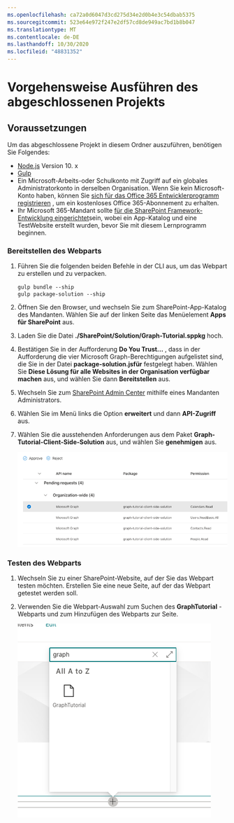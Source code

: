 ```yaml
---
ms.openlocfilehash: ca72a0d6047d3cd275d34e2d0b4e3c54dbab5375
ms.sourcegitcommit: 523e64e972f247e2df57cd8de949ac7bd1b8b047
ms.translationtype: MT
ms.contentlocale: de-DE
ms.lasthandoff: 10/30/2020
ms.locfileid: "48831352"
---
```

# <a name="how-to-run-the-completed-project"></a>Vorgehensweise Ausführen des abgeschlossenen Projekts

## <a name="prerequisites"></a>Voraussetzungen

Um das abgeschlossene Projekt in diesem Ordner auszuführen, benötigen Sie Folgendes:

- [Node.js](https://nodejs.org/en/download/releases/) Version 10. x
- [Gulp](https://gulpjs.com/)
- Ein Microsoft-Arbeits-oder Schulkonto mit Zugriff auf ein globales Administratorkonto in derselben Organisation. Wenn Sie kein Microsoft-Konto haben, können Sie [sich für das Office 365 Entwicklerprogramm registrieren](https://developer.microsoft.com/office/dev-program) , um ein kostenloses Office 365-Abonnement zu erhalten.
- Ihr Microsoft 365-Mandant sollte [für die SharePoint Framework-Entwicklung eingerichtet](https://docs.microsoft.com/sharepoint/dev/spfx/set-up-your-developer-tenant)sein, wobei ein App-Katalog und eine TestWebsite erstellt wurden, bevor Sie mit diesem Lernprogramm beginnen.

### <a name="deploy-the-web-part"></a>Bereitstellen des Webparts

1. Führen Sie die folgenden beiden Befehle in der CLI aus, um das Webpart zu erstellen und zu verpacken.

    ```Shell
    gulp bundle --ship
    gulp package-solution --ship
    ```

1. Öffnen Sie den Browser, und wechseln Sie zum SharePoint-App-Katalog des Mandanten. Wählen Sie auf der linken Seite das Menüelement **Apps für SharePoint** aus.

1. Laden Sie die Datei **./SharePoint/Solution/Graph-Tutorial.sppkg** hoch.

1. Bestätigen Sie in der Aufforderung **Do You Trust...** , dass in der Aufforderung die vier Microsoft Graph-Berechtigungen aufgelistet sind, die Sie in der Datei **package-solution.jsfür** festgelegt haben. Wählen Sie **Diese Lösung für alle Websites in der Organisation verfügbar machen** aus, und wählen Sie dann **Bereitstellen** aus.

1. Wechseln Sie zum [SharePoint Admin Center](https://admin.microsoft.com/sharepoint?page=classicfeatures&modern=true) mithilfe eines Mandanten Administrators.

1. Wählen Sie im Menü links die Option **erweitert** und dann **API-Zugriff** aus.

1. Wählen Sie die ausstehenden Anforderungen aus dem Paket **Graph-Tutorial-Client-Side-Solution** aus, und wählen Sie **genehmigen** aus.

    ![Ein Screenshot der API-Zugriffsseite von SharePoint Admin Center](../tutorial/images/api-access.png)

### <a name="test-the-web-part"></a>Testen des Webparts

1. Wechseln Sie zu einer SharePoint-Website, auf der Sie das Webpart testen möchten. Erstellen Sie eine neue Seite, auf der das Webpart getestet werden soll.

1. Verwenden Sie die Webpart-Auswahl zum Suchen des **GraphTutorial** -Webparts und zum Hinzufügen des Webparts zur Seite.

    ![Screenshot des GraphTutorial-Webparts in der Webpart-Auswahl](../tutorial/images/add-web-part.png)
